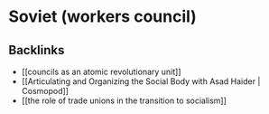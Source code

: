 # Soviet (workers council)



## Backlinks

-   [[councils as an atomic revolutionary unit]]
-   [[Articulating and Organizing the Social Body with Asad Haider | Cosmopod]]
-   [[the role of trade unions in the transition to socialism]]
